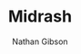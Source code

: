 ---
layout: post
title: "7. Midrash"
author: "Nathan Gibson"
tags: [7]
image: 
level: overview
zotero-tag: 7-Midrash
pad-slug: 7
zotero-readings: 
objective: "Characterize the basic elements of midrashic literature and describe its role in defining community. "
---